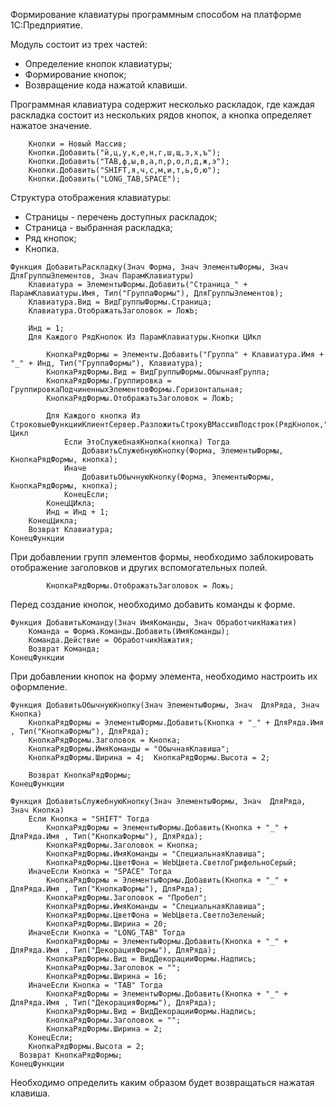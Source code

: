 Формирование клавиатуры программным способом на платформе 1С:Предприятие.

Модуль состоит из трех частей:
* Определение кнопок клавиатуры;
* Формирование кнопок;
* Возвращение кода нажатой клавиши.

Программная клавиатура содержит несколько раскладок, где каждая раскладка состоит из нескольких рядов кнопок, а кнопка определяет нажатое значение.

```
	Кнопки = Новый Массив;
	Кнопки.Добавить("й,ц,у,к,е,н,г,ш,щ,з,х,ъ");
	Кнопки.Добавить("TAB,ф,ы,в,а,п,р,о,л,д,ж,э");
	Кнопки.Добавить("SHIFT,я,ч,с,м,и,т,ь,б,ю");
	Кнопки.Добавить("LONG_TAB,SPACE");
```

Структура отображения клавиатуры:
* Страницы - перечень доступных раскладок;
* Страница - выбранная раскладка;
* Ряд кнопок;
* Кнопка.

```
Функция ДобавитьРаскладку(Знач Форма, Знач ЭлементыФормы, Знач  ДляГруппыЭлементов, Знач ПарамКлавиатуры)
	Клавиатура = ЭлементыФормы.Добавить("Страница_" + ПарамКлавиатуры.Имя, Тип("ГруппаФормы"), ДляГруппыЭлементов);
	Клавиатура.Вид = ВидГруппыФормы.Страница;
	Клавиатура.ОтображатьЗаголовок = ЛожЬ;
	
	Инд = 1;
	Для Каждого РядКнопок Из ПарамКлавиатуры.Кнопки ЦИкл
	
		КнопкаРядФормы = Элементы.Добавить("Группа" + Клавиатура.Имя + "_" + Инд, Тип("ГруппаФормы"), Клавиатура);
		КнопкаРядФормы.Вид = ВидГруппыФормы.ОбычнаяГруппа;
		КнопкаРядФормы.Группировка = ГруппировкаПодчиненныхЭлементовФормы.Горизонтальная;
		КнопкаРядФормы.ОтображатьЗаголовок = ЛожЬ;
		
		Для Каждого кнопка Из СтроковыеФункцииКлиентСервер.РазложитьСтрокуВМассивПодстрок(РядКнопок,",") Цикл
			Если ЭтоСлужебнаяКнопка(кнопка) Тогда
				ДобавитьСлужебнуюКнопку(Форма, ЭлементыФормы, КнопкаРядФормы, кнопка);
			Иначе
				ДобавитьОбычнуюКнопку(Форма, ЭлементыФормы, КнопкаРядФормы, кнопка);
			КонецЕсли;
		КонецЦИкла;
		Инд = Инд + 1;
	КонецЦикла;
	Возврат Клавиатура;
КонецФункции
```

При добавлении групп элементов формы, необходимо заблокировать отображение заголовков и других вспомогательных полей.

```
		КнопкаРядФормы.ОтображатьЗаголовок = Ложь;
```

Перед создание кнопок, необходимо добавить команды к форме.
```
Функция ДобавитьКоманду(Знач ИмяКоманды, Знач ОбработчикНажатия)
	Команда = Форма.Команды.Добавить(ИмяКоманды);
	Команда.Действие = ОбработчикНажатия;
	Возврат Команда;
КонецФункции
```

При добавлении кнопок на форму элемента, необходимо настроить их оформление.
```
Функция ДобавитьОбычнуюКнопку(Знач ЭлементыФормы, Знач  ДляРяда, Знач Кнопка)
	КнопкаРядФормы = ЭлементыФормы.Добавить(Кнопка + "_" + ДляРяда.Имя , Тип("КнопкаФормы"), ДляРяда);
	КнопкаРядФормы.Заголовок = Кнопка;
	КнопкаРядФормы.ИмяКоманды = "ОбычнаяКлавиша";
	КнопкаРядФормы.Ширина = 4; 	КнопкаРядФормы.Высота = 2;
	
	Возврат КнопкаРядФормы;
КонецФункции

Функция ДобавитьСлужебнуюКнопку(Знач ЭлементыФормы, Знач  ДляРяда, Знач Кнопка)
	Если Кнопка = "SHIFT" Тогда
		КнопкаРядФормы = ЭлементыФормы.Добавить(Кнопка + "_" + ДляРяда.Имя , Тип("КнопкаФормы"), ДляРяда);
		КнопкаРядФормы.Заголовок = Кнопка;
		КнопкаРядФормы.ИмяКоманды = "СпециальнаяКлавиша";
		КнопкаРядФормы.ЦветФона = WebЦвета.СветлоГрифельноСерый;
	ИначеЕсли Кнопка = "SPACE" Тогда
		КнопкаРядФормы = ЭлементыФормы.Добавить(Кнопка + "_" + ДляРяда.Имя , Тип("КнопкаФормы"), ДляРяда);
		КнопкаРядФормы.Заголовок = "Пробел";
		КнопкаРядФормы.ИмяКоманды = "СпециальнаяКлавиша";
		КнопкаРядФормы.ЦветФона = WebЦвета.СветлоЗеленый;
		КнопкаРядФормы.Ширина = 20;
	ИначеЕсли Кнопка = "LONG_TAB" Тогда 
		КнопкаРядФормы = ЭлементыФормы.Добавить(Кнопка + "_" + ДляРяда.Имя , Тип("ДекорацияФормы"), ДляРяда);
		КнопкаРядФормы.Вид = ВидДекорацииФормы.Надпись;
		КнопкаРядФормы.Заголовок = "";
		КнопкаРядФормы.Ширина = 16;
	ИначеЕсли Кнопка = "TAB" Тогда 
		КнопкаРядФормы = ЭлементыФормы.Добавить(Кнопка + "_" + ДляРяда.Имя , Тип("ДекорацияФормы"), ДляРяда);
		КнопкаРядФормы.Вид = ВидДекорацииФормы.Надпись;
		КнопкаРядФормы.Заголовок = "";
		КнопкаРядФормы.Ширина = 2;
	КонецЕсли;
	КнопкаРядФормы.Высота = 2;
  Возврат КнопкаРядФормы;
КонецФункции
```

Необходимо определить каким образом будет возвращаться нажатая клавиша.
